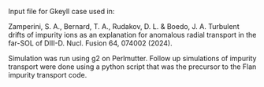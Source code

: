 Input file for Gkeyll case used in:

Zamperini, S. A., Bernard, T. A., Rudakov, D. L. & Boedo, J. A. Turbulent drifts of impurity ions as an explanation for anomalous radial transport in the far-SOL of DIII-D. Nucl. Fusion 64, 074002 (2024).

Simulation was run using g2 on Perlmutter. Follow up simulations of impurity transport were done using a python script that was the precursor to the Flan impurity transport code. 
